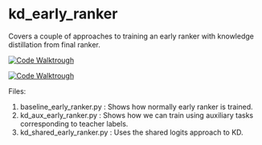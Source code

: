 # kd_early_ranker
Covers a couple of approaches to training an early ranker with knowledge distillation from final ranker.

[![Code Walktrough](https://img.youtube.com/vi/VHv0WbH5kS4/0.jpg)](https://www.youtube.com/watch?v=VHv0WbH5kS4)

[![Code Walktrough](https://img.youtube.com/vi/FFh00PxaMwQ/0.jpg)](https://www.youtube.com/watch?v=FFh00PxaMwQ)


Files:
1. baseline_early_ranker.py : Shows how normally early ranker is trained.
1. kd_aux_early_ranker.py : Shows how we can train using auxiliary tasks corresponding to teacher labels.
1. kd_shared_early_ranker.py : Uses the shared logits approach to KD.
